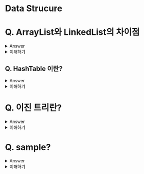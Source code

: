 # Data Strucure

# Q. ArrayList와 LinkedList의 차이점

<details>
  <summary>Answer</summary>
  
ArrayList는 순서를 유지하며 데이터를 관리하기 때문에 빠른 조회가 가능하지만, 삽입, 삭제가 느림. 반면 LinkedList는 양방향 연결 리스트 구조로 구성되어 있어 삽입, 삭제가 빠르지만 인덱스를 통한 데이터 접근이 불가능 하기 때문에 조회속도는 느리다는 단점이 존재.
  
</details>
<details>
  <summary>이해하기</summary>

## Reference
- [링크1](https://www.hanbit.co.kr/channel/category/category_view.html?cms_code=CMS4973879534)
- [링크2](https://github.com/gyoogle/tech-interview-for-developer/blob/master/Computer%20Science/Data%20Structure/Array%20vs%20ArrayList%20vs%20LinkedList.md)
- [링크3 with Code](https://devlog-wjdrbs96.tistory.com/64)
- [Doubly Linked List](https://opentutorials.org/module/1335/8940)
  
## 내용
![image](https://user-images.githubusercontent.com/26343023/153250402-59f69b24-6d9d-494d-a9a2-c224bbbf7274.png)

### ArrayList

- ArrayList는 배열과 같이 연속적인 메모리 공간에 데이터가 저장되어 있다. 따라서 index를 통한 접근이 가능하다는 장점이 있다.
- 하지만 데이터를 삽입, 삭제 할 때는 순서를 유지하기 위해 추가적인 이동연산이 수행된다.
- [1, 2, 3, 4, 5, 6] 과 같은 데이터가 존재할 때 추가로 7을 삽입하려면 내부적으로 메모리 공간을 증가시키고, 기존의 값을 복사 해서 다시 넣고, 새로운 데이터를 마지막에 추가한다.
- 만약 중간의 3을 삭제하게 되면 3을 지우고, [4, 5, 6]을 한칸씩 땡겨서 빈 공간을 채워줘야 한다.

  
### LinkedList
![image](https://user-images.githubusercontent.com/26343023/153390516-1562e85e-f70f-4385-9a4b-5b65ceb0297a.png)

  
- LinkedList는 양방향 연결 리스트 구조로 되어있다.(자신의 앞, 뒤 노드를 가르키는 링크를 가지고 있다.)
- 따라서 데이터가 추가 된다면 마지막 노드의 next link를 새롭게 추가 된 노드와 연결하고, 새롭게 추가 된 노드의 prev link를 마지막 노드와 연결해주면 끝이다.
- 삭제도 마찬가지로 자신의 앞, 뒤 데이터를 가르키는 Link Filed만 변경해주면 된다.
- 하지만 데이터가 순차적으로 저장되어 있지 않기 때문에, index를 통한 접근이 불가능하다. 따라서 데이터를 찾기 위해서는 첫번째 데이터부터 순차탐색을 해야한다.

</details>

## Q. HashTable 이란?

<details>
  <summary>Answer</summary>
Key와 Value로 데이터를 저장하는 자료구조. HashTable은 Key값에 해시함수를 적용해 고유한 index(주소 값)을 지정할 수 있다. 따라서 한 번의 해쉬함수만을 수행하여 빠르게 데이터를 조회, 삭제, 저장할 수 있다.
  
</details>
<details>
  <summary>이해하기</summary>

## Reference
- [링크1 - 망나니개발자 블로그](https://mangkyu.tistory.com/102)
- [링크2 - HashTable vs ConcurrentHashMap](https://roynus.tistory.com/672)
- [링크3 - HashTable vs ConcurrentHashMap](https://stackoverflow.com/questions/12646404/concurrenthashmap-and-hashtable-in-java)
  
## 내용
<img width="302" alt="image" src="https://user-images.githubusercontent.com/26343023/153461185-b8809191-d63e-48f6-8484-ec21cf2592ed.png">

### 해시 함수의 결과가 같은 경우?
  
- 이와 같은 경우를 `해시 충돌`이라고 한다.
- 해시 충돌이 발생한 경우 기존의 value를 저장하고 있는 메모리 공간 뒤에 이어 붙여서 해결할 수 있다.
  - 같은 key에 데이터가 연속적으로 저장된다.
  - 해시테이블의 확장이 필요없이 간단하게 구현이 가능하다. 하지만 같은 key에 대한 충돌이 자주발생하면 그만큼 탐색속도가 떨어지게 된다.
  - 이를 `분리 연결법(Separate Chaining)`이라 한다.
- 또는, 해시 테이블의 비어있는 공간에 채워넣는 방법도 있다.
  - 특정 규칙에 따라 테이블의 빈공간을 찾아가면서 값을 저장하게 된다.
  - 이는 `개방 주소법(Open Addressing)` 이라 한다.
  - 개방 주소법으로 저장할 때, 삭제 된 공간은 Dummy Space로 활용되기 때문에 HashTable의 공간을 재정렬 해주는 작업이 필요하다.(클러스터링 작업이 필요하다.)

### 해시테이블 시간복잡도

- 평균 적으로 O(1)의 시간을 가진다.
- 하지만 분리 연결법으로 저장되어 있는 경우, Chaining되어 있는 데이터를 찾아가면서 O(N)까지 속도가 저하될 수 있다.
  
  
### Java에서 HashMap vs HashTable vs ConcurrentHashMap

- HashTable은 Thread-Safe하다, synchronized 키워드를 사용해 멀티 쓰레드 환경에서 안전하게 사용할 수 있다. 반면 HashMap은 동기화에 대한 고려를 하지 않기 때문에, 멀티쓰레드 환경에서 사용할 시 문제가 발생할 수 있다.
- ConcurrentHashMap도 Thread-Safe하다. 
- ConcurrentHashMap과 HashTable는 성능에서 차이가 난다. ConcurrentHashMap이 더 빠르다.
  - HashTable은 synchronized 키워드로 메소드 전체에 락을건다. 즉, HashTable 객체를 참조하는 쓰레드가 많아지면 그만큼 대기시간이 길어질 수 밖에 없다.
  - 반면 ConcurrentHashMap는 내부적으로 여러 개의 세그먼트를 두고 각 세그먼트마다 Lock을 가진다.
    - 때문에 여러 쓰레드에서 ConcurrentHashMap객체에 동시에 데이터를 삽입, 참조하더라도 다른 세그먼트에 위치하면 서로 경쟁하지 않는다.
    - 이런 방법을 Lock Striping이라고 한다. (영역을 나누고, 각 영역마다 다른 Lock으로 동기화 하는 방법)
 

</details>

# Q. 이진 트리란?

<details>
  <summary>Answer</summary>

이진 트리란, 최대 차수가 2인 트리로 왼쪽과 오른쪽을 구분할 수 있도록 데이터를 저장하는 구조. 포화 이진트리라면 평균O(logN)의 속도의 효율을 낼 수 있지만, 편향이진트리의 경우 O(N)까지 성능이 저하될 수 있다는 특징을 가진다.
  
</details>
<details>
  <summary>이해하기</summary>

## Reference
- [초이스 프로그래밍 강의](https://www.youtube.com/watch?v=P8gbyzHZgfY&list=LLxjIF8DRL5eln7NHqOaVN8A&index=2&ab_channel=%EC%B4%88%EC%9D%B4%EC%8A%A4%ED%94%84%EB%A1%9C%EA%B7%B8%EB%9E%98%EB%B0%8D)
- [사진 참조](https://blog.naver.com/PostView.naver?blogId=raveneer&logNo=222037298960&parentCategoryNo=&categoryNo=19&viewDate=&isShowPopularPosts=true&from=search)
- [시간복잡도 참조](https://mommoo.tistory.com/101)
  
## 이해하기

### 이진트리

- 최대 차수가 2인 트리. `왼쪽과 오른쪽 자식을 구분`할 수 있어야 한다.
- 공백 노드도 자식 노드로 취급한다.
<img width="1190" alt="image" src="https://user-images.githubusercontent.com/26343023/153467255-cff37b33-11d6-4b01-a262-73f8df4dc7b9.png">

- 위 경우 모두 가능. 좌, 우를 구분할 수 있으면 된다. 없으면 공백으로 인정된다.
- 위와 같은 트리가 순환적으로 구성될 수 있다.

### 특성 

- 이건 어려우면 링크의 강의 2분 30초부터 보기를 추천, 몇 분 안됨.
- `노드가 n개인 이진 트리는 항상 간선이 (n-1)개` 이다.
  - 루트를 제외한 n-1개의 노드는 모두 부모와 연결되는 한 개의 간선을 가진다.
  - 만약 한 노드가 2개 이상의 부모와 연결되는 간선을 가지면 이진트리가 아니게 된다. 아래와 같은 트리는 좌, 우를 구분할 수 없다.
  
<img width="390" alt="image" src="https://user-images.githubusercontent.com/26343023/153468449-912554f7-a59b-49e2-951f-5bc8d0e2dc8d.png">

- 높이가 h인 이진 트리가 가질 수 있는 노드 개수는 `최소(h + 1)`개, `최대 2^(h + 1) - 1`개 이다.
  - 강의 2분45초부터 2분만 보면 이해 됨.

- 차수가 0, 1, 2개인 노드의 개수를 n0, n1, n2라 할 때, `n2 + 1 = n0` 이다.
  - 이건 4분30초부터 2분 ㅎㅎ..
  
### 이진트리의 종류

- 편향이진트리
  - 트리가 좌, 또는 우 한방향으로만 구성되어 있다.

- 포화이진트리
  - 각 레벨마다 자신이 가질 수 있는 최대 노드를 가지는 트리.
  - 즉, Leaf를 제외한 모든 노드는 2개의 자식을 가진다.

- 완전이진트리
  - 포화 이진트리에서 번호매기기를 한 것.
  - 위 -> 아래, 좌 -> 우로 매긴다.
  - 완전 이진트리란 n개의 노드가 있을 때 1부터 n번까지 빠지는 자리가 없어야 한다.
  - 완전 이진트리 형태를 유지하면서 노드를 추가할 수 있는자리는 하나밖에 없다. (다음 순서)
    - 배열, 연결리스트로 구현가능.
    - 배열로 구현하면 효과적.
  - 번호는 노드가 아닌, 자리(위치)에 매기는 것이다.
  - 완전 이진트리는 반드시 포화 이진트리인 것은 아니다. Leaf노드가 2개가 아닐수도 있다.
    - 하지만 이 경우, 마지막 Leaf노드 앞에는 빈 공간이 없어야 함.
![image](https://user-images.githubusercontent.com/26343023/153472577-422fbc1e-fcac-43c7-aad3-ae584a276168.png)
  
- 세그먼트트리
  - 여러개의 데이터가 연속적으로 존재할 때, 특정한 범위의 데이터의 합을 빠르게 구할 수 있는 방법.
  - 좀 어렵다..
  - 세그먼트 트리를 활용한 알고리즘 - [문제 링크](https://www.acmicpc.net/problem/2357)
    - 알고리즘 풀이 - [안경잡이 개발자 블로그](https://m.blog.naver.com/ndb796/221282210534)

</details>


# Q. sample?

<details>
  <summary>Answer</summary>
</details>
<details>
  <summary>이해하기</summary>

## Reference
  
## 내용


</details>

